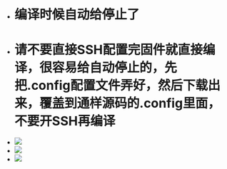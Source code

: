 - # 编译时候自动给停止了

- # 请不要直接SSH配置完固件就直接编译，很容易给自动停止的，先把.config配置文件弄好，然后下载出来，覆盖到通样源码的.config里面，不要开SSH再编译

- <img src="https://github.com/danshui-git/shuoming/blob/master/doc/tingzhi2.png" />
- <img src="https://github.com/danshui-git/shuoming/blob/master/doc/tingzhi3.png" />
- <img src="https://github.com/danshui-git/shuoming/blob/master/doc/tingzhi.png" />
